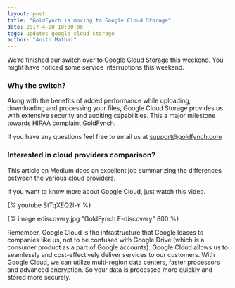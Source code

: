 ```yaml
---
layout: post
title: "GoldFynch is moving to Google Cloud Storage"
date: 2017-4-20 10:00:00
tags: updates google-cloud storage
author: "Anith Mathai"
---
```



We’re finished our switch over to Google Cloud Storage this weekend. You might have noticed some service interruptions this weekend.

### Why the switch?
Along with the benefits of added performance while uploading, downloading and processing your files, Google Cloud Storage provides us with extensive security and auditing capabilities. This a major milestone towards HIPAA complaint GoldFynch.

If you have any questions feel free to email us at support@goldfynch.com

### Interested in cloud providers comparison?
This article on Medium does an excellent job summarizing the differences between the various cloud providers.

If you want to know more about Google Cloud, just watch this video.


{% youtube StTqXEQ2l-Y %}

{% image ediscovery.jpg "GoldFynch E-discovery" 800 %}


Remember, Google Cloud is the infrastructure that Google leases to companies like us, not to be confused with Google Drive (which is a consumer product as a part of Google accounts). Google Cloud allows us to seamlessly and cost-effectively deliver services to our customers. With Google Cloud, we can utilize multi-region data centers, faster processors and advanced encryption. So your data is processed more quickly and stored more securely.


